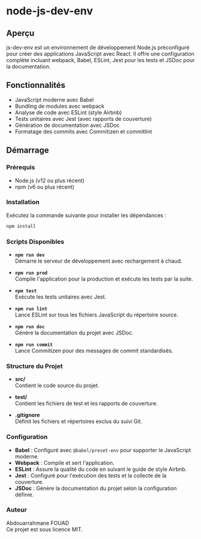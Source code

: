 # node-js-dev-env

## Aperçu

js-dev-env est un environnement de développement Node.js préconfiguré pour créer des applications JavaScript avec React. Il offre une configuration complète incluant webpack, Babel, ESLint, Jest pour les tests et JSDoc pour la documentation.

## Fonctionnalités

- JavaScript moderne avec Babel
- Bundling de modules avec webpack
- Analyse de code avec ESLint (style Airbnb)
- Tests unitaires avec Jest (avec rapports de couverture)
- Génération de documentation avec JSDoc
- Formatage des commits avec Commitizen et commitlint

## Démarrage

### Prérequis

- Node.js (v12 ou plus récent)
- npm (v6 ou plus récent)

### Installation

Exécutez la commande suivante pour installer les dépendances :

```bash
npm install
```

### Scripts Disponibles

- **`npm run dev`**  
  Démarre le serveur de développement avec rechargement à chaud.

- **`npm run prod`**  
  Compile l'application pour la production et exécute les tests par la suite.

- **`npm test`**  
  Exécute les tests unitaires avec Jest.

- **`npm run lint`**  
  Lance ESLint sur tous les fichiers JavaScript du répertoire source.

- **`npm run doc`**  
  Génère la documentation du projet avec JSDoc.

- **`npm run commit`**  
  Lance Commitizen pour des messages de commit standardisés.

### Structure du Projet

- **src/**  
  Contient le code source du projet.

- **test/**  
  Contient les fichiers de test et les rapports de couverture.

- **.gitignore**  
  Définit les fichiers et répertoires exclus du suivi Git.

### Configuration

- **Babel** : Configuré avec `@babel/preset-env` pour supporter le JavaScript moderne.
- **Webpack** : Compile et sert l'application.
- **ESLint** : Assure la qualité du code en suivant le guide de style Airbnb.
- **Jest** : Configuré pour l'exécution des tests et la collecte de la couverture.
- **JSDoc** : Génère la documentation du projet selon la configuration définie.

### Auteur

Abdouarrahmane FOUAD  
Ce projet est sous licence MIT.


